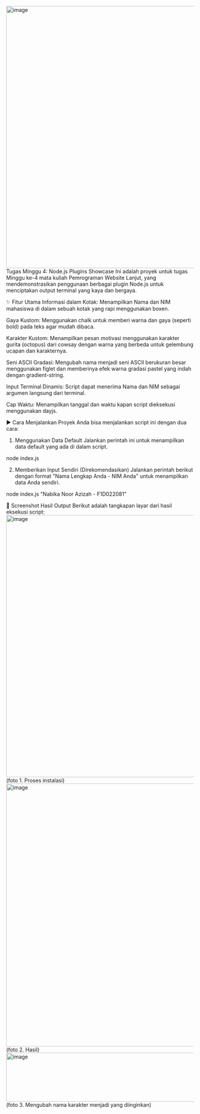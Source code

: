 <img width="752" height="703" alt="image" src="https://github.com/user-attachments/assets/0e3a363e-04d8-4f63-a225-4eabf10e1135" />Tugas Minggu 4: Node.js Plugins Showcase
Ini adalah proyek untuk tugas Minggu ke-4 mata kuliah Pemrograman Website Lanjut, yang mendemonstrasikan penggunaan berbagai plugin Node.js untuk menciptakan output terminal yang kaya dan bergaya.

✨ Fitur Utama
Informasi dalam Kotak: Menampilkan Nama dan NIM mahasiswa di dalam sebuah kotak yang rapi menggunakan boxen.

Gaya Kustom: Menggunakan chalk untuk memberi warna dan gaya (seperti bold) pada teks agar mudah dibaca.

Karakter Kustom: Menampilkan pesan motivasi menggunakan karakter gurita (octopus) dari cowsay dengan warna yang berbeda untuk gelembung ucapan dan karakternya.

Seni ASCII Gradasi: Mengubah nama menjadi seni ASCII berukuran besar menggunakan figlet dan memberinya efek warna gradasi pastel yang indah dengan gradient-string.

Input Terminal Dinamis: Script dapat menerima Nama dan NIM sebagai argumen langsung dari terminal.

Cap Waktu: Menampilkan tanggal dan waktu kapan script dieksekusi menggunakan dayjs.

▶️ Cara Menjalankan Proyek
Anda bisa menjalankan script ini dengan dua cara:

1. Menggunakan Data Default
Jalankan perintah ini untuk menampilkan data default yang ada di dalam script.

node index.js

2. Memberikan Input Sendiri (Direkomendasikan)
Jalankan perintah berikut dengan format "Nama Lengkap Anda - NIM Anda" untuk menampilkan data Anda sendiri.

node index.js "Nabika Noor Azizah - F1D022081"

📸 Screenshot Hasil Output
Berikut adalah tangkapan layar dari hasil eksekusi script:
<img width="752" height="703" alt="image" src="https://github.com/user-attachments/assets/d2350b3a-c33f-4439-bf7e-862602d164f0" />
(foto 1. Proses instalasi)
<img width="906" height="705" alt="image" src="https://github.com/user-attachments/assets/91daa379-660f-4d65-8370-4e6fadd3f584" />
(foto 2. Hasil)
<img width="1600" height="131" alt="image" src="https://github.com/user-attachments/assets/d1a552a6-541d-42b1-a200-5b2c414c9cd9" />
(foto 3. Mengubah nama karakter menjadi yang diinginkan)

